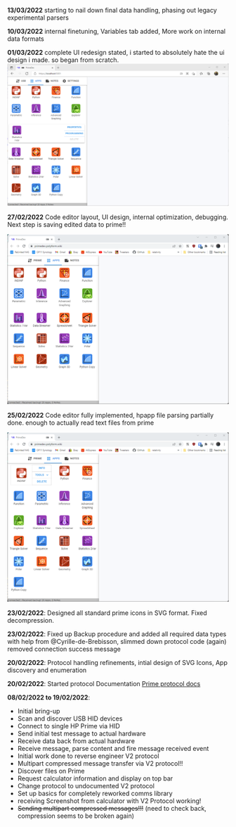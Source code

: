 **13/03/2022** 
starting to nail down final data handling, phasing out legacy experimental parsers

**10/03/2022**
internal finetuning, Variables tab added, More work on internal data formats


**01/03/2022** 
complete UI redesign stated, i started to absolutely hate the ui design i made. so began from scratch.
![newui](https://github.com/BeatSkip/PrimeDev/blob/master/img/rework_ui.png?raw=true)


**27/02/2022** 
Code editor layout, UI design, internal optimization, debugging. Next step is saving edited data to prime!!

![ide](https://github.com/BeatSkip/PrimeDev/blob/master/img/screenshot_ide1.png?raw=true)

**25/02/2022**
Code editor fully implemented, hpapp file parsing partially done. enough to actually read text files from prime

![ide expanded](https://github.com/BeatSkip/PrimeDev/blob/master/img/screenshot_ide2.png?raw=true)

  

**23/02/2022**: Designed all standard prime icons in SVG format. Fixed decompression.

**23/02/2022**: Fixed up Backup procedure and added all required data types with help from @Cyrille-de-Brebisson, slimmed down protocol code (again) removed connection success message

**20/02/2022**:  Protocol handling refinements, intial design of SVG Icons, App discovery and enumeration

**20/02/2022**: Started protocol Documentation [Prime protocol docs](https://github.com/BeatSkip/PrimeDev/wiki/HP-Prime---USB-HID-Packetizing-protocol)


  
**08/02/2022 to 19/02/2022**:
- Initial bring-up
- Scan and discover USB HID devices
- Connect to single HP Prime via HID
- Send initial test message to actual hardware
- Receive data back from actual hardware
- Receive message, parse content and fire message received event
- Initial work done to reverse engineer V2 protocol
- Multipart compressed message transfer via V2 protocol!!
- Discover files on Prime
- Request calculator information and display on top bar
- Change protocol to undocumented V2 protocol
- Set up basics for completely reworked comms library
- receiving Screenshot from calculator with V2 Protocol working!
- ~~Sending multipart compressed messages!!!~~ (need to check back, compression seems to be broken again)